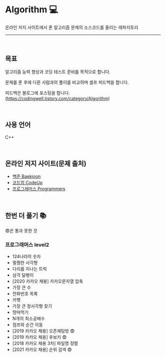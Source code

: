 # Algorithm 💻 
온라인 저지 사이트에서 푼 알고리즘 문제의 소스코드를 올리는 레파지토리

------------------------------------------------------------------------------------------------------

<br>

## 목표
알고리즘 능력 향상과 코딩 테스트 준비를 목적으로 합니다.

문제를 푼 후에 다른 사람과의 풀이를 비교하며 셀프 피드백을 합니다.

피드백은 블로그에 포스팅을 합니다.
(https://codingwell.tistory.com/category/Algorithm)

<br>

## 사용 언어
C++

<br>

## 온라인 저지 사이트(문제 출처)
- [백준 Baekjoon](https://www.acmicpc.net/)
- [코드업 CodeUp](https://codeup.kr/)
- [프로그래머스 Programmers](https://programmers.co.kr/learn/challenges)


<br>

## 한번 더 풀기 📚

😨은 통과 못한 것

### 프로그래머스 level2

- 124나라의 숫자
- 멀쩡한 사각형
- 다리를 지나는 트럭
- 삼각 달팽이
- [2020 카카오 채용] 카카오문자열 압축
- 가장 큰 수
- 전화번호 목록
- 카펫
- 가장 큰 정사각형 찾기
- 땅따먹기
- N개의 최소공배수
- 점프와 순간 이동
- [2019 카카오 채용] 오픈채팅방 😨
- [2019 카카오 채용] 후보키 😨
- [2018 카카오 채용 3차] 파일명 정렬
- [2021 카카오 채용] 순위 검색 😨